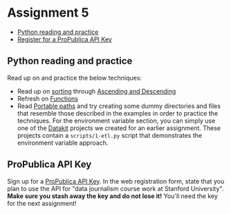# Assignment 5

- [Python reading and practice](#python-reading-and-practice)
- [Register for a ProPublica API Key](propublica-api-key)

## Python reading and practice

Read up on and practice the below techniques:

* Read up on [sorting](https://docs.python.org/3/howto/sorting.html) through [Ascending and Descending](https://docs.python.org/3/howto/sorting.html#ascending-and-descending)
* Refresh on [Functions](https://www.w3schools.com/python/python_functions.asp) 
* Read [Portable paths](../docs/python/portable_paths.md) and try creating some dummy directories and files that resemble those described in the examples in order to practice the techniques. For the environment variable section, you can simply use one of the  [Datakit](../docs/datakit.md) projects we created for an earlier assignment. These projects contain a `scripts/1-etl.py` script that demonstrates the environment variable approach.

## ProPublica API Key

Sign up for a [ProPublica API Key](https://www.propublica.org/datastore/api/propublica-congress-api). In the web registration form, state that you plan to use the API for "data journalism course work at Stanford University". **Make sure you stash away the key and do not lose it!** You'll need the key for the next assignment!